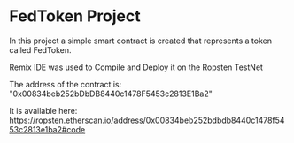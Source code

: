# FedToken Project
In this project a simple smart contract is created that represents a token called FedToken.

Remix IDE was used to Compile and Deploy it on the Ropsten TestNet

The address of the contract is: "0x00834beb252bDbDB8440c1478F5453c2813E1Ba2" 

It is available here: https://ropsten.etherscan.io/address/0x00834beb252bdbdb8440c1478f5453c2813e1ba2#code

